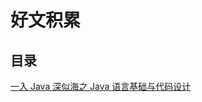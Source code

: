 # 好文积累

## 目录

[一入 Java 深似海之 Java 语言基础与代码设计](https://mail.qq.com/cgi-bin/frame_html?sid=ymEoR83zRy0YEXAs&t=newwin_frame&url=%2fcgi-bin%2freadmail%3fmailid%3dZC2208-Zs2QLqQBjefTB2Y65YjFB91%26need_textcontent%3dtrue%26s%3dnotify%26newwin%3Dtrue%26t%3dreadmail&r=bb686ee29a08c802f6fd819a05b5f347)
